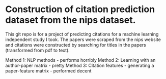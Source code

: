 # Construction of citation prediction dataset from the nips dataset.

This git repo is for a project of predicting citations for a machine learning independent study I took.  The papers were scraped from the nips website and citations were constructed by searching for titles in the papers (transformed from pdf to text).

Method 1: NLP methods - performs horribly
Method 2: Learning with an author-paper matrix - pretty
Method 3: Citation features - generating a paper-feature matrix - performed decent
